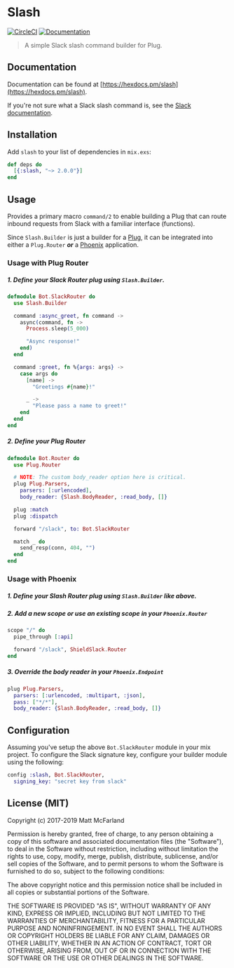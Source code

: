 # Slash

[![CircleCI](https://circleci.com/gh/vanetix/slash.svg?style=svg)](https://circleci.com/gh/vanetix/slash)
[![Documentation](http://inch-ci.org/github/vanetix/slash.svg)](http://inch-ci.org/github/vanetix/slash)

> A simple Slack slash command builder for Plug.

## Documentation

Documentation can be found at [https://hexdocs.pm/slash](https://hexdocs.pm/slash).

If you're not sure what a Slack slash command is, see the [Slack documentation](https://api.slack.com/slash-commands).

## Installation

Add `slash` to your list of dependencies in `mix.exs`:

```elixir
def deps do
  [{:slash, "~> 2.0.0"}]
end
```

## Usage

Provides a primary macro `command/2` to enable building a Plug that can route inbound requests from Slack with a familiar interface (functions).

Since `Slash.Builder` is just a builder for a [Plug](https://hexdocs.pm/plug/readme.html), it can be integrated into either a `Plug.Router` ***or*** a [Phoenix](https://phoenixframework.org/) application.

### Usage with Plug Router

##### 1. Define your Slack Router plug using `Slash.Builder`.

```elixir
defmodule Bot.SlackRouter do
  use Slash.Builder

  command :async_greet, fn command ->
    async(command, fn ->
      Process.sleep(5_000)

      "Async response!"
    end)
  end

  command :greet, fn %{args: args} ->
    case args do
      [name] ->
        "Greetings #{name}!"

      _ ->
        "Please pass a name to greet!"
    end
  end
end
```

##### 2. Define your Plug Router

```elixir
defmodule Bot.Router do
  use Plug.Router

  # NOTE: The custom body_reader option here is critical.
  plug Plug.Parsers,
    parsers: [:urlencoded],
    body_reader: {Slash.BodyReader, :read_body, []}

  plug :match
  plug :dispatch

  forward "/slack", to: Bot.SlackRouter

  match _ do
    send_resp(conn, 404, "")
  end
end

```

### Usage with Phoenix

##### 1. Define your Slash Router plug using `Slash.Builder` like above.

##### 2. Add a new scope *or* use an existing scope in your `Phoenix.Router`

```elixir
scope "/" do
  pipe_through [:api]

  forward "/slack", ShieldSlack.Router
end
```

##### 3. Override the body reader in your `Phoenix.Endpoint`

```elixir
plug Plug.Parsers,
  parsers: [:urlencoded, :multipart, :json],
  pass: ["*/*"],
  body_reader: {Slash.BodyReader, :read_body, []}
```

## Configuration

Assuming you've setup the above `Bot.SlackRouter` module in your mix project. To configure the Slack signature key, configure your builder module using the following:

```elixir
config :slash, Bot.SlackRouter,
  signing_key: "secret key from slack"
```


## License (MIT)

Copyright (c) 2017-2019 Matt McFarland

Permission is hereby granted, free of charge, to any person obtaining a copy
of this software and associated documentation files (the "Software"), to deal
in the Software without restriction, including without limitation the rights
to use, copy, modify, merge, publish, distribute, sublicense, and/or sell
copies of the Software, and to permit persons to whom the Software is
furnished to do so, subject to the following conditions:

The above copyright notice and this permission notice shall be included in all
copies or substantial portions of the Software.

THE SOFTWARE IS PROVIDED "AS IS", WITHOUT WARRANTY OF ANY KIND, EXPRESS OR
IMPLIED, INCLUDING BUT NOT LIMITED TO THE WARRANTIES OF MERCHANTABILITY,
FITNESS FOR A PARTICULAR PURPOSE AND NONINFRINGEMENT. IN NO EVENT SHALL THE
AUTHORS OR COPYRIGHT HOLDERS BE LIABLE FOR ANY CLAIM, DAMAGES OR OTHER
LIABILITY, WHETHER IN AN ACTION OF CONTRACT, TORT OR OTHERWISE, ARISING FROM,
OUT OF OR IN CONNECTION WITH THE SOFTWARE OR THE USE OR OTHER DEALINGS IN THE
SOFTWARE.
